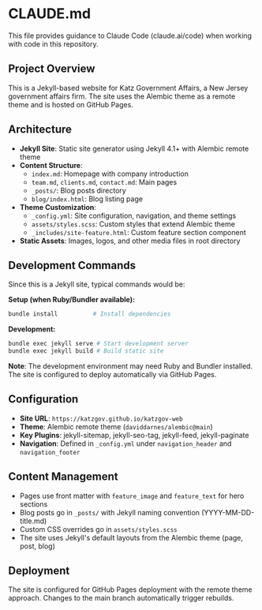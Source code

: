 # CLAUDE.md

This file provides guidance to Claude Code (claude.ai/code) when working with code in this repository.

## Project Overview

This is a Jekyll-based website for Katz Government Affairs, a New Jersey government affairs firm. The site uses the Alembic theme as a remote theme and is hosted on GitHub Pages.

## Architecture

- **Jekyll Site**: Static site generator using Jekyll 4.1+ with Alembic remote theme
- **Content Structure**:
  - `index.md`: Homepage with company introduction
  - `team.md`, `clients.md`, `contact.md`: Main pages
  - `_posts/`: Blog posts directory
  - `blog/index.html`: Blog listing page
- **Theme Customization**:
  - `_config.yml`: Site configuration, navigation, and theme settings
  - `assets/styles.scss`: Custom styles that extend Alembic theme
  - `_includes/site-feature.html`: Custom feature section component
- **Static Assets**: Images, logos, and other media files in root directory

## Development Commands

Since this is a Jekyll site, typical commands would be:

**Setup (when Ruby/Bundler available):**
```bash
bundle install          # Install dependencies
```

**Development:**
```bash
bundle exec jekyll serve # Start development server
bundle exec jekyll build # Build static site
```

**Note**: The development environment may need Ruby and Bundler installed. The site is configured to deploy automatically via GitHub Pages.

## Configuration

- **Site URL**: `https://katzgov.github.io/katzgov-web`
- **Theme**: Alembic remote theme (`daviddarnes/alembic@main`)
- **Key Plugins**: jekyll-sitemap, jekyll-seo-tag, jekyll-feed, jekyll-paginate
- **Navigation**: Defined in `_config.yml` under `navigation_header` and `navigation_footer`

## Content Management

- Pages use front matter with `feature_image` and `feature_text` for hero sections
- Blog posts go in `_posts/` with Jekyll naming convention (YYYY-MM-DD-title.md)
- Custom CSS overrides go in `assets/styles.scss`
- The site uses Jekyll's default layouts from the Alembic theme (page, post, blog)

## Deployment

The site is configured for GitHub Pages deployment with the remote theme approach. Changes to the main branch automatically trigger rebuilds.